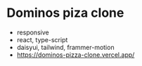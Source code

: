 # Dominos piza clone
* responsive
* react, type-script
* daisyui, tailwind, frammer-motion
* https://dominos-pizza-clone.vercel.app/
